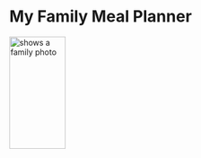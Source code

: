 # My Family Meal Planner

<picture>
  <source media="(prefers-color-scheme: dark)" srcset="https://www.svgheart.com/wp-content/uploads/2021/11/family-arrow-family-sign-free-svg-file-SvgHeart.Com.png" width="100" height="200">
  <source media="(prefers-color-scheme: light)" srcset="https://www.svgheart.com/wp-content/uploads/2021/11/family-arrow-family-sign-free-svg-file-SvgHeart.Com.png" width="100" height="200">
  <img alt="shows a family photo" src="https://user-images.githubusercontent.com/25423296/163456779-a8556205-d0a5-45e2-ac17-42d089e3c3f8.png">
</picture>
